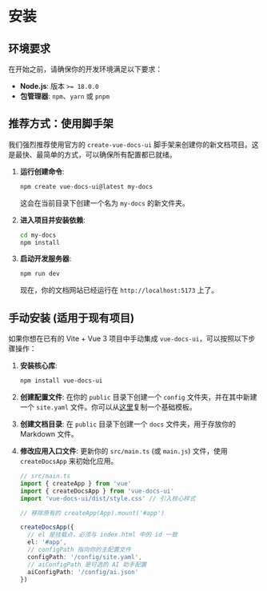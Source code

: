 # 安装

## 环境要求

在开始之前，请确保你的开发环境满足以下要求：

- **Node.js**: 版本 `>= 18.0.0`
- **包管理器**: `npm`、`yarn` 或 `pnpm`

## 推荐方式：使用脚手架

我们强烈推荐使用官方的 `create-vue-docs-ui` 脚手架来创建你的新文档项目。这是最快、最简单的方式，可以确保所有配置都已就绪。

1.  **运行创建命令**:
    ```bash
    npm create vue-docs-ui@latest my-docs
    ```
    这会在当前目录下创建一个名为 `my-docs` 的新文件夹。

2.  **进入项目并安装依赖**:
    ```bash
    cd my-docs
    npm install
    ```

3.  **启动开发服务器**:
    ```bash
    npm run dev
    ```
    现在，你的文档网站已经运行在 `http://localhost:5173` 上了。

## 手动安装 (适用于现有项目)

如果你想在已有的 Vite + Vue 3 项目中手动集成 `vue-docs-ui`，可以按照以下步骤操作：

1.  **安装核心库**:
    ```bash
    npm install vue-docs-ui
    ```

2.  **创建配置文件**:
    在你的 `public` 目录下创建一个 `config` 文件夹，并在其中新建一个 `site.yaml` 文件。你可以从[这里](https://github.com/shenjianZ/vue-docs-ui/blob/main/vue-docs-ui/public/config/site.yaml)复制一个基础模板。

3.  **创建文档目录**:
    在 `public` 目录下创建一个 `docs` 文件夹，用于存放你的 Markdown 文件。

4.  **修改应用入口文件**:
    更新你的 `src/main.ts` (或 `main.js`) 文件，使用 `createDocsApp` 来初始化应用。

    ```typescript
    // src/main.ts
    import { createApp } from 'vue'
    import { createDocsApp } from 'vue-docs-ui'
    import 'vue-docs-ui/dist/style.css' // 引入核心样式

    // 移除原有的 createApp(App).mount('#app')
    
    createDocsApp({
      // el 是挂载点，必须与 index.html 中的 id 一致
      el: '#app',
      // configPath 指向你的主配置文件
      configPath: '/config/site.yaml',
      // aiConfigPath 是可选的 AI 助手配置
      aiConfigPath: '/config/ai.json' 
    })
    ```
